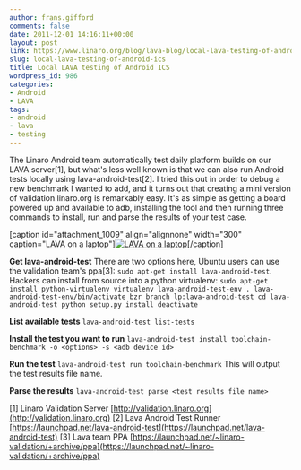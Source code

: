 ```yaml
---
author: frans.gifford
comments: false
date: 2011-12-01 14:16:11+00:00
layout: post
link: https://www.linaro.org/blog/lava-blog/local-lava-testing-of-android-ics/
slug: local-lava-testing-of-android-ics
title: Local LAVA testing of Android ICS
wordpress_id: 986
categories:
- Android
- LAVA
tags:
- android
- lava
- testing
---
```


The Linaro Android team automatically test daily platform builds on our LAVA server[1], but what's less well known is that we can also run Android tests locally using lava-android-test[2]. I tried this out in order to debug a new benchmark I wanted to add, and it turns out that creating a mini version of validation.linaro.org is remarkably easy. It's as simple as getting a board powered up and available to adb, installing the tool and then running three commands to install, run and parse the results of your test case.

[caption id="attachment_1009" align="alignnone" width="300" caption="LAVA on a laptop"][![LAVA on a laptop](http://www.linaro.org/wp-content/uploads/2011/12/lin4-300x225.jpg)](http://www.linaro.org/wp-content/uploads/2011/12/lin4.jpg)[/caption]

**Get lava-android-test**
There are two options here, Ubuntu users can use the validation team's ppa[3]:
`sudo apt-get install lava-android-test`.
Hackers can install from source into a python virtualenv:
`sudo apt-get install python-virtualenv
virtualenv lava-android-test-env
. lava-android-test-env/bin/activate
bzr branch lp:lava-android-test
cd lava-android-test
python setup.py install
deactivate`

**List available tests**
`lava-android-test list-tests`

**Install the test you want to run**
`lava-android-test install toolchain-benchmark -o <options> -s <adb device id>`

**Run the test**
`lava-android-test run toolchain-benchmark`
This will output the test results file name.

**Parse the results**
`lava-android-test parse <test results file name>`

[1] Linaro Validation Server [http://validation.linaro.org](http://validation.linaro.org)
[2] Lava Android Test Runner [https://launchpad.net/lava-android-test](https://launchpad.net/lava-android-test)
[3] Lava team PPA [https://launchpad.net/~linaro-validation/+archive/ppa](https://launchpad.net/~linaro-validation/+archive/ppa)
